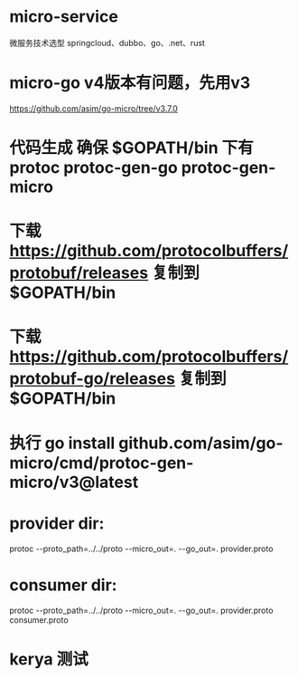 # micro-service
微服务技术选型 springcloud、dubbo、go、.net、rust

# micro-go v4版本有问题，先用v3
https://github.com/asim/go-micro/tree/v3.7.0

# 代码生成 确保 $GOPATH/bin 下有 protoc protoc-gen-go protoc-gen-micro
# 下载 https://github.com/protocolbuffers/protobuf/releases 复制到 $GOPATH/bin
# 下载 https://github.com/protocolbuffers/protobuf-go/releases 复制到 $GOPATH/bin
# 执行 go install github.com/asim/go-micro/cmd/protoc-gen-micro/v3@latest
# provider dir:
protoc --proto_path=../../proto --micro_out=. --go_out=. provider.proto

# consumer dir:
protoc --proto_path=../../proto --micro_out=. --go_out=. provider.proto consumer.proto

# kerya 测试